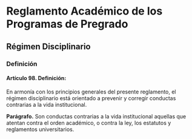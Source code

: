 # Reglamento Académico de los Programas de Pregrado

## Régimen Disciplinario

### Definición

#### Artículo 98. Definición:
En armonía con los principios generales del presente reglamento, el régimen
disciplinario está orientado a prevenir y corregir conductas contrarias a la
vida institucional.

**Parágrafo.** Son conductas contrarias a la vida institucional aquellas que atentan
contra el orden académico, o contra la ley, los estatutos y reglamentos universitarios.
